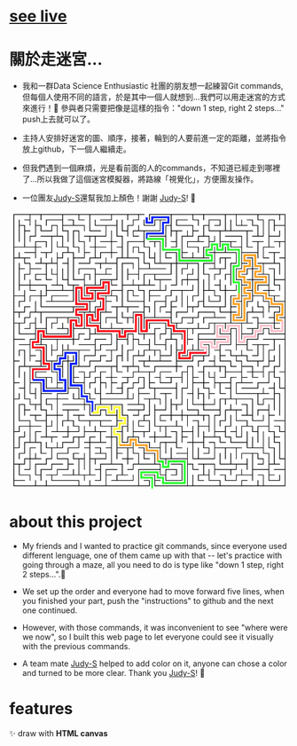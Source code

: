 # [see live](https://yuwen-c.github.io/go-through-a-maze/)

# 關於走迷宮...

- 我和一群Data Science Enthusiastic 社團的朋友想一起練習Git commands, 但每個人使用不同的語言，於是其中一個人就想到...我們可以用走迷宮的方式來進行！👏
參與者只需要把像是這樣的指令："down 1 step, right 2 steps..." push上去就可以了。

- 主持人安排好迷宮的圖、順序，接著，輪到的人要前進一定的距離，並將指令放上github，下一個人繼續走。

- 但我們遇到一個麻煩，光是看前面的人的commands，不知道已經走到哪裡了...所以我做了這個迷宮模擬器，將路線「視覺化」，方便團友操作。

- 一位團友[Judy-S](https://github.com/Judy-S)還幫我加上顏色！謝謝 [Judy-S](https://github.com/Judy-S)! 🤩

<div align="center">
  <img src="maze_path.png" alt="maze path" width="500px" />
  <br>
</div>

# about this project

- My friends and I wanted to practice git commands, since everyone used different lenguage, one of them came up with that -- let's practice with going through a maze, all you need to do is type like "down 1 step, right 2 steps...".👏

- We set up the order and everyone had to move forward five lines, when you finished your part, push the "instructions" to github and the next one continued.

- However, with those commands, it was inconvenient to see "where were we now", so I built this web page to let everyone could see it visually with the previous commands. 

- A team mate [Judy-S](https://github.com/Judy-S) helped to add color on it, anyone can chose a color and turned to be more clear. Thank you [Judy-S](https://github.com/Judy-S)! 🤩


# features
✨ draw with **HTML canvas**
